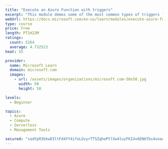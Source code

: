 ```yaml
---
title: "Execute an Azure Function with triggers"
excerpt: "This module demos some of the most common types of triggers for executing Azure Functions and how to configure them to execute your logic."
webUrl: https://docs.microsoft.com/en-us/learn/modules/execute-azure-function-with-triggers/
type: course
price: Free
length: PT1H23M
ratings:
  count: 5264
  average: 4.732523
heat: 55

provider:
  name: Microsoft Learn
  domain: microsoft.com
  images:
    - url: /assets/images/organizations/microsoft.com-50x50.jpg
      width: 50
      height: 50

levels:
  - Beginner

topics:
  - Azure
  - Compute
  - Serverless
  - Management Tools

secured: "sadYpR3bkwD3ltFd4YY4ifoLGvyrTT5ZqhoPtlVw4luzFKI4v6ENbTbs4voaAFaLqW7S2HIA4+tNauThpn4a2iMGYYtmZj8ZuiSvhsATcK/3PfHylssX8h9hkbDobP8JnyLRvdmI6gwViVkqskSh58fHEOKHQJNU7D2vZlaG5wdlQBI+mVopmrhy9aFVeu2S/o8L6tki6dgHwhnzUqWMDEly1uOpkcyX8MTxdFiSNKjCq15JYFxS+i8TYQMhemww4Lh2DqKmGdZQyvGt1Dc/jeWCAaXWaBdqXDNcEXcxPLubbDYDN11CpPoc7tS6PBiZok3j2nF8/HzTjANJfv4OhrG26td8DN3DpEWxP/tTJ1rsC8QxB1cPHu/RUpJNSwSGZGsNoJ9c6r5RDYgZ5nKE/2D5EeDKZin/2D3Iu3NJ/MI=;jljn1dGr8rlvBzX58GmZWQ=="
---
```


